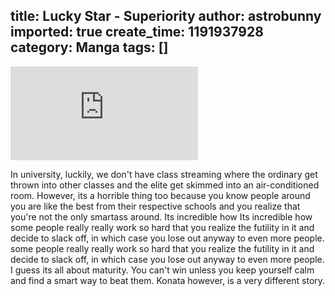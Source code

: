 title: Lucky Star - Superiority
author: astrobunny
imported: true
create_time: 1191937928
category: Manga
tags: []
---
 ![Superiority](http://gallery.astrobunny.net/main.php?g2_view=core.DownloadItem&g2_itemId=1006 "Superiority")  
  
In university, luckily, we don't have class streaming where the ordinary get thrown into other classes and the elite get skimmed into an air-conditioned room. However, its a horrible thing too because you know people around you are like the best from their respective schools and you realize that you're not the only smartass around. Its incredible how Its incredible how some people really really work so hard that you realize the futility in it and decide to slack off, in which case you lose out anyway to even more people. some people really really work so hard that you realize the futility in it and decide to slack off, in which case you lose out anyway to even more people. I guess its all about maturity. You can't win unless you keep yourself calm and find a smart way to beat them. Konata however, is a very different story.